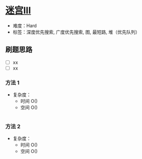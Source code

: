 # [迷宫III](https://leetcode-cn.com/problems/the-maze-iii/)

- 难度：Hard
- 标签：深度优先搜索, 广度优先搜索, 图, 最短路, 堆（优先队列）

## 刷题思路

- [ ] xx
- [ ] xx

### 方法 1

- 复杂度：
    - 时间 O()
    - 空间 O()

``` js

```

### 方法 2

- 复杂度：
    - 时间 O()
    - 空间 O()

``` js

```
